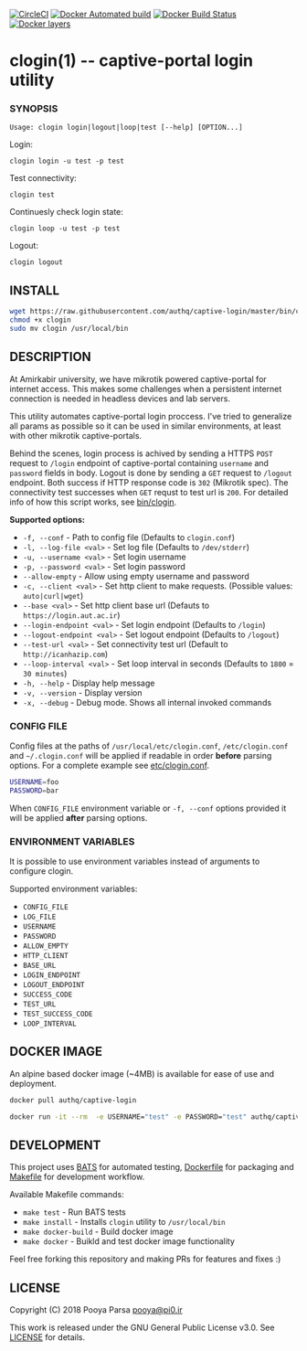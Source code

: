 [![CircleCI](https://img.shields.io/circleci/project/github/authq/captive-login.svg?style=flat-square)](https://circleci.com/gh/authq/captive-login)
[![Docker Automated build](https://img.shields.io/docker/automated/authq/captive-login.svg?style=flat-square)](https://github.com/authq/captive-login)
[![Docker Build Status](https://img.shields.io/docker/build/authq/captive-login.svg?style=flat-square)](https://hub.docker.com/r/authq/captive-login)
[![Docker layers](https://images.microbadger.com/badges/image/authq/captive-login.svg)](https://microbadger.com/images/authq/captive-login)

# clogin(1) -- captive-portal login utility

### SYNOPSIS

`Usage: clogin login|logout|loop|test [--help] [OPTION...]`

Login:

`clogin login -u test -p test`

Test connectivity:

`clogin test`

Continuesly check login state:

`clogin loop -u test -p test`

Logout:

`clogin logout`

## INSTALL

```bash
wget https://raw.githubusercontent.com/authq/captive-login/master/bin/clogin
chmod +x clogin
sudo mv clogin /usr/local/bin
```

## DESCRIPTION

At Amirkabir university, we have mikrotik powered captive-portal for internet access. This makes some challenges when a persistent internet connection is needed in headless devices and lab servers.

This utility automates captive-portal login proccess. I've tried to generalize all params as possible so it can be used in similar environments, at least with other mikrotik captive-portals.

Behind the scenes, login process is achived by sending a HTTPS `POST` request to `/login` endpoint of captive-portal containing `username` and `password` fields in body. Logout is done by sending a `GET` request to `/logout` endpoint.
Both success if HTTP response code is `302` (Mikrotik spec).
The connectivity test successes when `GET` requst to test url is `200`.
For detailed info of how this script works, see [bin/clogin](bin/clogin). 

**Supported options:**

- `-f, --conf` - Path to config file (Defaults to `clogin.conf`)
- `-l, --log-file <val>` - Set log file (Defaults to `/dev/stderr`)
- `-u, --username <val>` - Set login username
- `-p, --password <val>` - Set login password
- `--allow-empty` - Allow using empty username and password
- `-c, --client <val>` - Set http client to make requests. (Possible values: `auto|curl|wget`)
- `--base <val>` - Set http client base url (Defauts to `https://login.aut.ac.ir`)
- `--login-endpoint <val>` - Set login endpoint (Defaults to `/login`)
- `--logout-endpoint <val>` - Set logout endpoint (Defaults to `/logout`)
- `--test-url <val>` - Set connectivity test url (Default to `http://icanhazip.com`)
- `--loop-interval <val>` - Set loop interval in seconds (Defaults to `1800` = `30 minutes`)
- `-h, --help` - Display help message
- `-v, --version` - Display version
-  `-x, --debug` - Debug mode. Shows all internal invoked commands

### CONFIG FILE

Config files at the paths of `/usr/local/etc/clogin.conf`, `/etc/clogin.conf` and `~/.clogin.conf` will be applied if readable in order **before** parsing options. For a complete example see [etc/clogin.conf](etc/clogin.conf).

```bash
USERNAME=foo
PASSWORD=bar
```

When `CONFIG_FILE` environment variable or `-f, --conf` options provided it will be applied **after** parsing options.

### ENVIRONMENT VARIABLES

It is possible to use environment variables instead of arguments to configure clogin.

Supported environment variables:

- `CONFIG_FILE`
- `LOG_FILE`
- `USERNAME`
- `PASSWORD`
- `ALLOW_EMPTY`
- `HTTP_CLIENT`
- `BASE_URL`
- `LOGIN_ENDPOINT`
- `LOGOUT_ENDPOINT`
- `SUCCESS_CODE`
- `TEST_URL`
- `TEST_SUCCESS_CODE`
- `LOOP_INTERVAL`

## DOCKER IMAGE

An alpine based docker image (~4MB) is available for ease of use and deployment.

```bash
docker pull authq/captive-login
```

```bash
docker run -it --rm  -e USERNAME="test" -e PASSWORD="test" authq/captive-login loop
```

## DEVELOPMENT

This project uses [BATS](https://github.com/sstephenson/bats) for automated testing, [Dockerfile](https://docs.docker.com/engine/reference/builder) for packaging and [Makefile](https://www.gnu.org/s/make/manual/make.html) for development workflow.

Available Makefile commands:

- `make test` - Run BATS tests
- `make install` - Installs `clogin` utility to `/usr/local/bin`
- `make docker-build` - Build docker image
- `make docker` - Buikld and test docker image functionality

Feel free forking this repository and making PRs for features and fixes :)

## LICENSE

Copyright (C) 2018 Pooya Parsa <pooya@pi0.ir>

This work is released under the GNU General Public License v3.0. See [LICENSE](./LICENSE) for details.
